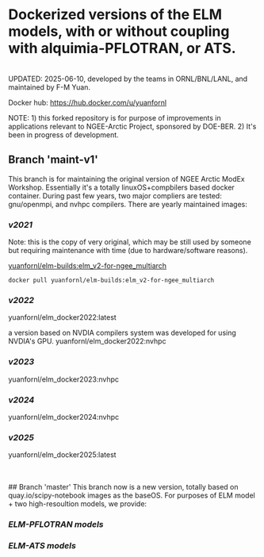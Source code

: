 # Dockerized versions of the ELM models, with or without coupling with alquimia-PFLOTRAN, or ATS. 
<br>
UPDATED: 2025-06-10, developed by the teams in ORNL/BNL/LANL, and maintained by F-M Yuan.


Docker hub: https://hub.docker.com/u/yuanfornl

NOTE: 1) this forked repository is for purpose of improvements in applications relevant to NGEE-Arctic Project, sponsored by DOE-BER.
      2) It's been in progress of development. 


## Branch 'maint-v1'
This branch is for maintaining the original version of NGEE Arctic ModEx Workshop. Essentially it's a totally linuxOS+compbilers based docker container. During past few years, two major compliers are tested: gnu/openmpi, and nvhpc compilers.
There are yearly maintained images:

### *v2021* 
Note: this is the copy of very original, which may be still used by someone but requiring maintenance with time (due to hardware/software reasons).

[yuanfornl/elm-builds:elm_v2-for-ngee_multiarch](https://hub.docker.com/repository/docker/yuanfornl/elm-builds/tags)
```
docker pull yuanfornl/elm-builds:elm_v2-for-ngee_multiarch
```

### *v2022* 
yuanfornl/elm_docker2022:latest

a version based on NVDIA compilers system was developed for using NVDIA's GPU.
yuanfornl/elm_docker2022:nvhpc


### *v2023* 
yuanfornl/elm_docker2023:nvhpc

### *v2024*
yuanfornl/elm_docker2024:nvhpc

### *v2025* 
yuanfornl/elm_docker2025:latest


<br>
<br>
## Branch 'master'
This branch now is a new version, totally based on quay.io/scipy-notebook images as the baseOS. For purposes of ELM model + two high-resoultion models, we provide:

### *ELM-PFLOTRAN models*

### *ELM-ATS models*
